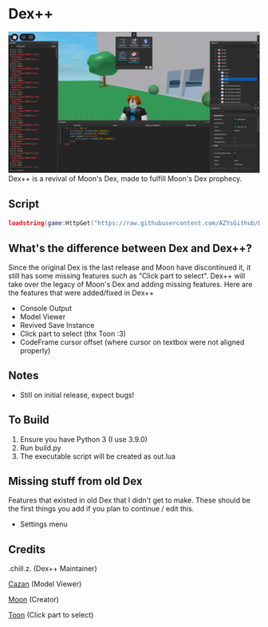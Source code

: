 # Dex++
![Logo](/logo.png)
Dex++ is a revival of Moon's Dex, made to fulfill Moon's Dex prophecy.

## Script
```lua
loadstring(game:HttpGet("https://raw.githubusercontent.com/AZYsGithub/DexPlusPlus/refs/heads/master/out.lua"))()
```

## What's the difference between Dex and Dex++?
Since the original Dex is the last release and Moon have discontinued it, it still has some missing features such as "Click part to select".
Dex++ will take over the legacy of Moon's Dex and adding missing features.
Here are the features that were added/fixed in Dex++
- Console Output
- Model Viewer
- Revived Save Instance
- Click part to select (thx Toon :3)
- CodeFrame cursor offset (where cursor on textbox were not aligned properly)

## Notes
- Still on initial release, expect bugs!

## To Build
1. Ensure you have Python 3 (I use 3.9.0)
2. Run build.py
3. The executable script will be created as out.lua

## Missing stuff from old Dex
Features that existed in old Dex that I didn't get to make. These should be the first things you add if you plan to continue / edit this.
- Settings menu

## Credits
.chill.z. (Dex++ Maintainer)

[Cazan](https://github.com/Cazzanos) (Model Viewer)

[Moon](https://github.com/LorekeeperZinnia/Dex) (Creator)

[Toon](https://github.com/Toon-arch) (Click part to select)
